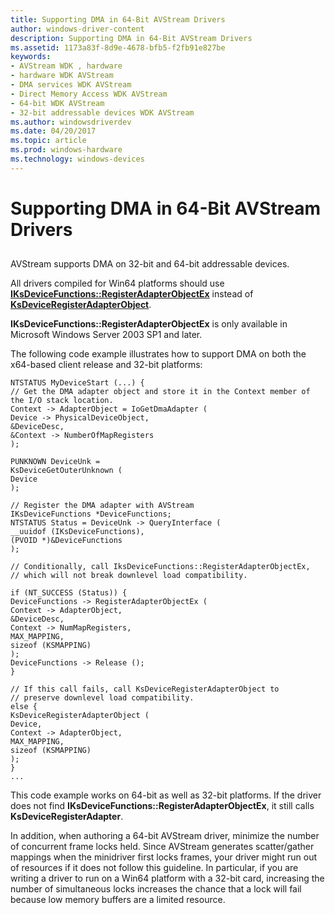 ```yaml
---
title: Supporting DMA in 64-Bit AVStream Drivers
author: windows-driver-content
description: Supporting DMA in 64-Bit AVStream Drivers
ms.assetid: 1173a83f-8d9e-4678-bfb5-f2fb91e827be
keywords:
- AVStream WDK , hardware
- hardware WDK AVStream
- DMA services WDK AVStream
- Direct Memory Access WDK AVStream
- 64-bit WDK AVStream
- 32-bit addressable devices WDK AVStream
ms.author: windowsdriverdev
ms.date: 04/20/2017
ms.topic: article
ms.prod: windows-hardware
ms.technology: windows-devices
---
```


# Supporting DMA in 64-Bit AVStream Drivers


## <a href="" id="ddk-supporting-dma-in-64-bit-avstream-drivers-ksg"></a>


AVStream supports DMA on 32-bit and 64-bit addressable devices.

All drivers compiled for Win64 platforms should use [**IKsDeviceFunctions::RegisterAdapterObjectEx**](https://msdn.microsoft.com/library/windows/hardware/ff559852) instead of [**KsDeviceRegisterAdapterObject**](https://msdn.microsoft.com/library/windows/hardware/ff561687).

**IKsDeviceFunctions::RegisterAdapterObjectEx** is only available in Microsoft Windows Server 2003 SP1 and later.

The following code example illustrates how to support DMA on both the x64-based client release and 32-bit platforms:

```
NTSTATUS MyDeviceStart (...) {
// Get the DMA adapter object and store it in the Context member of the I/O stack location.
Context -> AdapterObject = IoGetDmaAdapter (
Device -> PhysicalDeviceObject,
&DeviceDesc,
&Context -> NumberOfMapRegisters
);

PUNKNOWN DeviceUnk =
KsDeviceGetOuterUnknown (
Device
);

// Register the DMA adapter with AVStream
IKsDeviceFunctions *DeviceFunctions;
NTSTATUS Status = DeviceUnk -> QueryInterface (
__uuidof (IKsDeviceFunctions),
(PVOID *)&DeviceFunctions
);

// Conditionally, call IksDeviceFunctions::RegisterAdapterObjectEx, 
// which will not break downlevel load compatibility.

if (NT_SUCCESS (Status)) {
DeviceFunctions -> RegisterAdapterObjectEx (
Context -> AdapterObject,
&DeviceDesc,
Context -> NumMapRegisters,
MAX_MAPPING,
sizeof (KSMAPPING)
);
DeviceFunctions -> Release ();
}

// If this call fails, call KsDeviceRegisterAdapterObject to
// preserve downlevel load compatibility.
else {
KsDeviceRegisterAdapterObject (
Device,
Context -> AdapterObject,
MAX_MAPPING,
sizeof (KSMAPPING)
);
}
...
```

This code example works on 64-bit as well as 32-bit platforms. If the driver does not find **IKsDeviceFunctions::RegisterAdapterObjectEx**, it still calls **KsDeviceRegisterAdapter**.

In addition, when authoring a 64-bit AVStream driver, minimize the number of concurrent frame locks held. Since AVStream generates scatter/gather mappings when the minidriver first locks frames, your driver might run out of resources if it does not follow this guideline. In particular, if you are writing a driver to run on a Win64 platform with a 32-bit card, increasing the number of simultaneous locks increases the chance that a lock will fail because low memory buffers are a limited resource.

 

 





